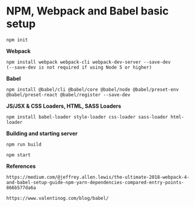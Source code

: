 # NPM, Webpack and Babel basic setup

    npm init

**Webpack**
    
    npm install webpack webpack-cli webpack-dev-server --save-dev 
    (--save-dev is not required if using Node 5 or higher)
    
**Babel**

    npm install @babel/cli @babel/core @babel/node @babel/preset-env @babel/preset-react @babel/register --save-dev
    
**JS/JSX & CSS Loaders, HTML, SASS Loaders**

    npm install babel-loader style-loader css-loader sass-loader html-loader


**Building and starting server**

    npm run build

    npm start

**References**

    https://medium.com/@jeffrey.allen.lewis/the-ultimate-2018-webpack-4-and-babel-setup-guide-npm-yarn-dependencies-compared-entry-points-866b577da6a

    https://www.valentinog.com/blog/babel/
